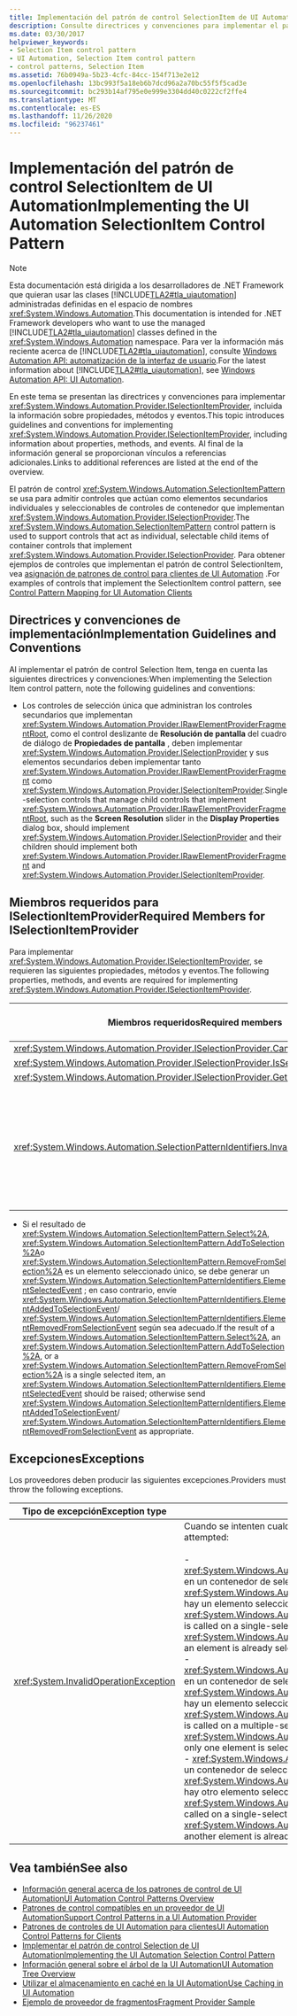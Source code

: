 ```yaml
---
title: Implementación del patrón de control SelectionItem de UI Automation
description: Consulte directrices y convenciones para implementar el patrón de control SelectionItem en la automatización de la interfaz de usuario. Conocer los miembros necesarios para la interfaz ISelectionItemProvider.
ms.date: 03/30/2017
helpviewer_keywords:
- Selection Item control pattern
- UI Automation, Selection Item control pattern
- control patterns, Selection Item
ms.assetid: 76b0949a-5b23-4cfc-84cc-154f713e2e12
ms.openlocfilehash: 13bc993f5a18eb6b7dcd96a2a70bc55f5f5cad3e
ms.sourcegitcommit: bc293b14af795e0e999e3304dd40c0222cf2ffe4
ms.translationtype: MT
ms.contentlocale: es-ES
ms.lasthandoff: 11/26/2020
ms.locfileid: "96237461"
---
```

# <a name="implementing-the-ui-automation-selectionitem-control-pattern"></a><span data-ttu-id="8f38a-104">Implementación del patrón de control SelectionItem de UI Automation</span><span class="sxs-lookup"><span data-stu-id="8f38a-104">Implementing the UI Automation SelectionItem Control Pattern</span></span>

> [!NOTE]
> <span data-ttu-id="8f38a-105">Esta documentación está dirigida a los desarrolladores de .NET Framework que quieran usar las clases [!INCLUDE[TLA2#tla_uiautomation](../../../includes/tla2sharptla-uiautomation-md.md)] administradas definidas en el espacio de nombres <xref:System.Windows.Automation>.</span><span class="sxs-lookup"><span data-stu-id="8f38a-105">This documentation is intended for .NET Framework developers who want to use the managed [!INCLUDE[TLA2#tla_uiautomation](../../../includes/tla2sharptla-uiautomation-md.md)] classes defined in the <xref:System.Windows.Automation> namespace.</span></span> <span data-ttu-id="8f38a-106">Para ver la información más reciente acerca de [!INCLUDE[TLA2#tla_uiautomation](../../../includes/tla2sharptla-uiautomation-md.md)], consulte [Windows Automation API: automatización de la interfaz de usuario](/windows/win32/winauto/entry-uiauto-win32).</span><span class="sxs-lookup"><span data-stu-id="8f38a-106">For the latest information about [!INCLUDE[TLA2#tla_uiautomation](../../../includes/tla2sharptla-uiautomation-md.md)], see [Windows Automation API: UI Automation](/windows/win32/winauto/entry-uiauto-win32).</span></span>  
  
 <span data-ttu-id="8f38a-107">En este tema se presentan las directrices y convenciones para implementar <xref:System.Windows.Automation.Provider.ISelectionItemProvider>, incluida la información sobre propiedades, métodos y eventos.</span><span class="sxs-lookup"><span data-stu-id="8f38a-107">This topic introduces guidelines and conventions for implementing <xref:System.Windows.Automation.Provider.ISelectionItemProvider>, including information about properties, methods, and events.</span></span> <span data-ttu-id="8f38a-108">Al final de la información general se proporcionan vínculos a referencias adicionales.</span><span class="sxs-lookup"><span data-stu-id="8f38a-108">Links to additional references are listed at the end of the overview.</span></span>  
  
 <span data-ttu-id="8f38a-109">El patrón de control <xref:System.Windows.Automation.SelectionItemPattern> se usa para admitir controles que actúan como elementos secundarios individuales y seleccionables de controles de contenedor que implementan <xref:System.Windows.Automation.Provider.ISelectionProvider>.</span><span class="sxs-lookup"><span data-stu-id="8f38a-109">The <xref:System.Windows.Automation.SelectionItemPattern> control pattern is used to support controls that act as individual, selectable child items of container controls that implement <xref:System.Windows.Automation.Provider.ISelectionProvider>.</span></span> <span data-ttu-id="8f38a-110">Para obtener ejemplos de controles que implementan el patrón de control SelectionItem, vea [asignación de patrones de control para clientes de UI Automation](control-pattern-mapping-for-ui-automation-clients.md) .</span><span class="sxs-lookup"><span data-stu-id="8f38a-110">For examples of controls that implement the SelectionItem control pattern, see [Control Pattern Mapping for UI Automation Clients](control-pattern-mapping-for-ui-automation-clients.md)</span></span>  
  
<a name="Implementation_Guidelines_and_Conventions"></a>

## <a name="implementation-guidelines-and-conventions"></a><span data-ttu-id="8f38a-111">Directrices y convenciones de implementación</span><span class="sxs-lookup"><span data-stu-id="8f38a-111">Implementation Guidelines and Conventions</span></span>  

 <span data-ttu-id="8f38a-112">Al implementar el patrón de control Selection Item, tenga en cuenta las siguientes directrices y convenciones:</span><span class="sxs-lookup"><span data-stu-id="8f38a-112">When implementing the Selection Item control pattern, note the following guidelines and conventions:</span></span>  
  
- <span data-ttu-id="8f38a-113">Los controles de selección única que administran los controles secundarios que implementan <xref:System.Windows.Automation.Provider.IRawElementProviderFragmentRoot>, como el control deslizante de **Resolución de pantalla** del cuadro de diálogo de **Propiedades de pantalla** , deben implementar <xref:System.Windows.Automation.Provider.ISelectionProvider> y sus elementos secundarios deben implementar tanto <xref:System.Windows.Automation.Provider.IRawElementProviderFragment> como <xref:System.Windows.Automation.Provider.ISelectionItemProvider>.</span><span class="sxs-lookup"><span data-stu-id="8f38a-113">Single-selection controls that manage child controls that implement <xref:System.Windows.Automation.Provider.IRawElementProviderFragmentRoot>, such as the **Screen Resolution** slider in the **Display Properties** dialog box, should implement <xref:System.Windows.Automation.Provider.ISelectionProvider> and their children should implement both <xref:System.Windows.Automation.Provider.IRawElementProviderFragment> and <xref:System.Windows.Automation.Provider.ISelectionItemProvider>.</span></span>  
  
<a name="Required_Members_for_the_IValueProvider_Interface"></a>

## <a name="required-members-for-iselectionitemprovider"></a><span data-ttu-id="8f38a-114">Miembros requeridos para ISelectionItemProvider</span><span class="sxs-lookup"><span data-stu-id="8f38a-114">Required Members for ISelectionItemProvider</span></span>  

 <span data-ttu-id="8f38a-115">Para implementar <xref:System.Windows.Automation.Provider.ISelectionItemProvider>, se requieren las siguientes propiedades, métodos y eventos.</span><span class="sxs-lookup"><span data-stu-id="8f38a-115">The following properties, methods, and events are required for implementing <xref:System.Windows.Automation.Provider.ISelectionItemProvider>.</span></span>  
  
|<span data-ttu-id="8f38a-116">Miembros requeridos</span><span class="sxs-lookup"><span data-stu-id="8f38a-116">Required members</span></span>|<span data-ttu-id="8f38a-117">Tipo de miembro</span><span class="sxs-lookup"><span data-stu-id="8f38a-117">Member type</span></span>|<span data-ttu-id="8f38a-118">Notas</span><span class="sxs-lookup"><span data-stu-id="8f38a-118">Notes</span></span>|  
|----------------------|-----------------|-----------|  
|<xref:System.Windows.Automation.Provider.ISelectionProvider.CanSelectMultiple%2A>|<span data-ttu-id="8f38a-119">Propiedad</span><span class="sxs-lookup"><span data-stu-id="8f38a-119">Property</span></span>|<span data-ttu-id="8f38a-120">None</span><span class="sxs-lookup"><span data-stu-id="8f38a-120">None</span></span>|  
|<xref:System.Windows.Automation.Provider.ISelectionProvider.IsSelectionRequired%2A>|<span data-ttu-id="8f38a-121">Propiedad</span><span class="sxs-lookup"><span data-stu-id="8f38a-121">Property</span></span>|<span data-ttu-id="8f38a-122">None</span><span class="sxs-lookup"><span data-stu-id="8f38a-122">None</span></span>|  
|<xref:System.Windows.Automation.Provider.ISelectionProvider.GetSelection%2A>|<span data-ttu-id="8f38a-123">Método</span><span class="sxs-lookup"><span data-stu-id="8f38a-123">Method</span></span>|<span data-ttu-id="8f38a-124">None</span><span class="sxs-lookup"><span data-stu-id="8f38a-124">None</span></span>|  
|<xref:System.Windows.Automation.SelectionPatternIdentifiers.InvalidatedEvent>|<span data-ttu-id="8f38a-125">Evento</span><span class="sxs-lookup"><span data-stu-id="8f38a-125">Event</span></span>|<span data-ttu-id="8f38a-126">Se produce cuando una selección de un contenedor ha cambiado de manera considerable y requiere el envío de más eventos <xref:System.Windows.Automation.SelectionItemPatternIdentifiers.ElementSelectedEvent> y <xref:System.Windows.Automation.SelectionItemPatternIdentifiers.ElementRemovedFromSelectionEvent> de lo que permite la constante <xref:System.Windows.Automation.Provider.AutomationInteropProvider.InvalidateLimit> .</span><span class="sxs-lookup"><span data-stu-id="8f38a-126">Raised when a selection in a container has changed significantly and requires sending more <xref:System.Windows.Automation.SelectionItemPatternIdentifiers.ElementSelectedEvent> and <xref:System.Windows.Automation.SelectionItemPatternIdentifiers.ElementRemovedFromSelectionEvent> events than the <xref:System.Windows.Automation.Provider.AutomationInteropProvider.InvalidateLimit> constant permits.</span></span>|  
  
- <span data-ttu-id="8f38a-127">Si el resultado de <xref:System.Windows.Automation.SelectionItemPattern.Select%2A>, <xref:System.Windows.Automation.SelectionItemPattern.AddToSelection%2A>o <xref:System.Windows.Automation.SelectionItemPattern.RemoveFromSelection%2A> es un elemento seleccionado único, se debe generar un <xref:System.Windows.Automation.SelectionItemPatternIdentifiers.ElementSelectedEvent> ; en caso contrario, envíe <xref:System.Windows.Automation.SelectionItemPatternIdentifiers.ElementAddedToSelectionEvent>/ <xref:System.Windows.Automation.SelectionItemPatternIdentifiers.ElementRemovedFromSelectionEvent> según sea adecuado.</span><span class="sxs-lookup"><span data-stu-id="8f38a-127">If the result of a <xref:System.Windows.Automation.SelectionItemPattern.Select%2A>, an <xref:System.Windows.Automation.SelectionItemPattern.AddToSelection%2A>, or a <xref:System.Windows.Automation.SelectionItemPattern.RemoveFromSelection%2A> is a single selected item, an <xref:System.Windows.Automation.SelectionItemPatternIdentifiers.ElementSelectedEvent> should be raised; otherwise send <xref:System.Windows.Automation.SelectionItemPatternIdentifiers.ElementAddedToSelectionEvent>/ <xref:System.Windows.Automation.SelectionItemPatternIdentifiers.ElementRemovedFromSelectionEvent> as appropriate.</span></span>  
  
<a name="Exceptions"></a>

## <a name="exceptions"></a><span data-ttu-id="8f38a-128">Excepciones</span><span class="sxs-lookup"><span data-stu-id="8f38a-128">Exceptions</span></span>  

 <span data-ttu-id="8f38a-129">Los proveedores deben producir las siguientes excepciones.</span><span class="sxs-lookup"><span data-stu-id="8f38a-129">Providers must throw the following exceptions.</span></span>  
  
|<span data-ttu-id="8f38a-130">Tipo de excepción</span><span class="sxs-lookup"><span data-stu-id="8f38a-130">Exception type</span></span>|<span data-ttu-id="8f38a-131">Condición</span><span class="sxs-lookup"><span data-stu-id="8f38a-131">Condition</span></span>|  
|--------------------|---------------|  
|<xref:System.InvalidOperationException>|<span data-ttu-id="8f38a-132">Cuando se intenten cualquiera de las siguientes opciones:</span><span class="sxs-lookup"><span data-stu-id="8f38a-132">When any of the following are attempted:</span></span><br /><br /> <span data-ttu-id="8f38a-133">-   <xref:System.Windows.Automation.Provider.ISelectionItemProvider.RemoveFromSelection%2A> en un contenedor de selección única donde <xref:System.Windows.Automation.SelectionPattern.IsSelectionRequiredProperty> = `true` y ya hay un elemento seleccionado.</span><span class="sxs-lookup"><span data-stu-id="8f38a-133">-   <xref:System.Windows.Automation.Provider.ISelectionItemProvider.RemoveFromSelection%2A> is called on a single-selection container where <xref:System.Windows.Automation.SelectionPattern.IsSelectionRequiredProperty> = `true` and an element is already selected.</span></span><br /><span data-ttu-id="8f38a-134">-   <xref:System.Windows.Automation.Provider.ISelectionItemProvider.RemoveFromSelection%2A> en un contenedor de selección múltiple donde <xref:System.Windows.Automation.SelectionPattern.IsSelectionRequiredProperty> = `true` y solo hay un elemento seleccionado.</span><span class="sxs-lookup"><span data-stu-id="8f38a-134">-   <xref:System.Windows.Automation.Provider.ISelectionItemProvider.RemoveFromSelection%2A> is called on a multiple-selection container where <xref:System.Windows.Automation.SelectionPattern.IsSelectionRequiredProperty> = `true` and only one element is selected.</span></span><br /><span data-ttu-id="8f38a-135">-   <xref:System.Windows.Automation.Provider.ISelectionItemProvider.AddToSelection%2A> en un contenedor de selección única donde <xref:System.Windows.Automation.SelectionPattern.CanSelectMultipleProperty> = `false` y ya hay otro elemento seleccionado.</span><span class="sxs-lookup"><span data-stu-id="8f38a-135">-   <xref:System.Windows.Automation.Provider.ISelectionItemProvider.AddToSelection%2A> is called on a single-selection container where <xref:System.Windows.Automation.SelectionPattern.CanSelectMultipleProperty> = `false` and another element is already selected.</span></span>|  
  
## <a name="see-also"></a><span data-ttu-id="8f38a-136">Vea también</span><span class="sxs-lookup"><span data-stu-id="8f38a-136">See also</span></span>

- [<span data-ttu-id="8f38a-137">Información general acerca de los patrones de control de UI Automation</span><span class="sxs-lookup"><span data-stu-id="8f38a-137">UI Automation Control Patterns Overview</span></span>](ui-automation-control-patterns-overview.md)
- [<span data-ttu-id="8f38a-138">Patrones de control compatibles en un proveedor de UI Automation</span><span class="sxs-lookup"><span data-stu-id="8f38a-138">Support Control Patterns in a UI Automation Provider</span></span>](support-control-patterns-in-a-ui-automation-provider.md)
- [<span data-ttu-id="8f38a-139">Patrones de controles de UI Automation para clientes</span><span class="sxs-lookup"><span data-stu-id="8f38a-139">UI Automation Control Patterns for Clients</span></span>](ui-automation-control-patterns-for-clients.md)
- [<span data-ttu-id="8f38a-140">Implementar el patrón de control Selection de UI Automation</span><span class="sxs-lookup"><span data-stu-id="8f38a-140">Implementing the UI Automation Selection Control Pattern</span></span>](implementing-the-ui-automation-selection-control-pattern.md)
- [<span data-ttu-id="8f38a-141">Información general sobre el árbol de la UI Automation</span><span class="sxs-lookup"><span data-stu-id="8f38a-141">UI Automation Tree Overview</span></span>](ui-automation-tree-overview.md)
- [<span data-ttu-id="8f38a-142">Utilizar el almacenamiento en caché en la UI Automation</span><span class="sxs-lookup"><span data-stu-id="8f38a-142">Use Caching in UI Automation</span></span>](use-caching-in-ui-automation.md)
- <span data-ttu-id="8f38a-143">[Ejemplo de proveedor de fragmentos](/previous-versions/dotnet/netframework-3.5/ms771502(v=vs.90))</span><span class="sxs-lookup"><span data-stu-id="8f38a-143">[Fragment Provider Sample](/previous-versions/dotnet/netframework-3.5/ms771502(v=vs.90))</span></span>
